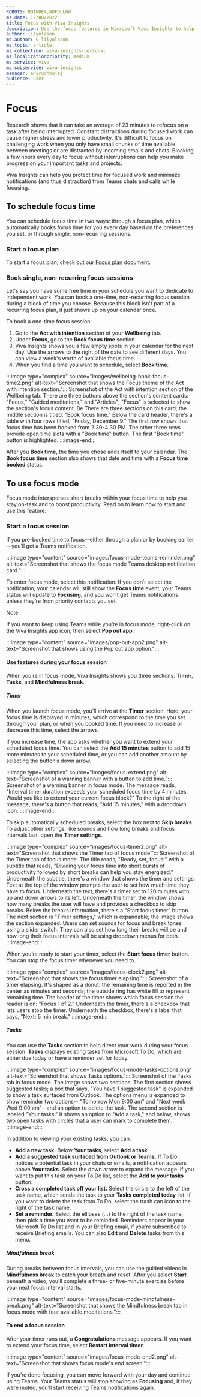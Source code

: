 ```yaml
---
ROBOTS: NOINDEX,NOFOLLOW
ms.date: 12/08/2022
title: Focus with Viva Insights
description: Use the focus features in Microsoft Viva Insights to help you complete individual work
author: lilyolason
ms.author: v-lilyolason
ms.topic: article
ms.collection: viva-insights-personal
ms.localizationpriority: medium 
ms.service: viva
ms.subservice: viva-insights
manager: anirudhbajaj
audience: user
---
```


# Focus

Research shows that it can take an average of 23 minutes to refocus on a task after being interrupted. Constant distractions during focused work can cause higher stress and lower productivity. It's difficult to focus on challenging work when you only have small chunks of time available between meetings or are distracted by incoming emails and chats. Blocking a few hours every day to focus without interruptions can help you make progress on your important tasks and projects.

Viva Insights can help you protect time for focused work and minimize notifications (and thus distraction) from Teams chats and calls while focusing.

## To schedule focus time

You can schedule focus time in two ways: through a focus plan, which automatically books focus time for you every day based on the preferences you set, or through single, non-recurring sessions.

### Start a focus plan

To start a focus plan, check out our [Focus plan](focus-plan.md) document.

### Book single, non-recurring focus sessions

Let's say you have some free time in your schedule you want to dedicate to independent work. You can book a one-time, non-recurring focus session during a block of time you choose. Because this block isn't part of a recurring focus plan, it just shows up on your calendar once.

To book a one-time focus session:

1. Go to the **Act with intention** section of your **Wellbeing** tab. 
1. Under **Focus**, go to the **Book focus time** section.
1. Viva Insights shows you a few empty spots in your calendar for the next day. Use the arrows to the right of the date to see different days. You can view a week's worth of available focus time.
1. When you find a time you want to schedule, select **Book time**.

:::image type="complex" source="images/wellbeing-book-focus-time2.png" alt-text="Screenshot that shows the Focus theme of the Act with intention section.":::
   Screenshot of the Act with intention section of the Wellbeing tab. There are three buttons above the section's content cards: "Focus," "Guided meditations," and "Articles"; "Focus" is selected to show the section's focus content. Be There are three sections on this card; the middle section is titled, "Book focus time." Below the card header, there's a table with four rows titled, "Friday, December 9." The first row shows that focus time has been booked from 2:30-4:30 PM. The other three rows provide open time slots with a "Book time" button. The first "Book time" button is highlighted.
:::image-end:::


After you **Book time**, the time you chose adds itself to your calendar. The **Book focus time** section also shows that date and time with a **Focus time booked** status.

## To use focus mode

Focus mode intersperses short breaks within your focus time to help you stay on-task and to boost productivity. Read on to learn how to start and use this feature.

### Start a focus session

If you pre-booked time to focus—either through a plan or by booking earlier—you’ll get a Teams notification.

:::image type="content" source="images/focus-mode-teams-reminder.png" alt-text="Screenshot that shows the focus mode Teams desktop notification card.":::

To enter focus mode, select this notification. If you don’t select the notification, your calendar will still show the **Focus time** event, your Teams status will update to **Focusing**, and you won’t get Teams notifications unless they’re from priority contacts you set.

>[!Note]
> If you want to keep using Teams while you’re in focus mode, right-click on the Viva Insights app icon, then select **Pop out app**.
>
>:::image type="content" source="images/pop-out-app2.png" alt-text="Screenshot that shows using the Pop out app option.":::

#### Use features during your focus session

 When you’re in focus mode, Viva Insights shows you three sections: **Timer**, **Tasks**, and **Mindfulness break**.

##### Timer

When you launch focus mode, you’ll arrive at the **Timer** section. Here, your focus time is displayed in minutes, which correspond to the time you set through your plan, or when you booked time. If you need to increase or decrease this time, select the arrows. 

If you increase time, the app asks whether you want to extend your scheduled focus time. You can select the **Add 15 minutes** button to add 15 more minutes to your scheduled time, or you can add another amount by selecting the button’s down arrow.

:::image type="complex" source="images/focus-extend.png" alt-text="Screenshot of a warning banner with a button to add time.":::
   Screenshot of a warning banner in focus mode. The message reads, "Interval timer duration exceeds your scheduled focus time by 4 minutes. Would you like to extend your current focus block?" To the right of the message, there's a button that reads, "Add 15 minutes," with a dropdown icon.
:::image-end:::


To skip automatically scheduled breaks, select the box next to **Skip breaks**. 
To adjust other settings, like sounds and how long breaks and focus intervals last, open the **Timer settings**.

:::image type="complex" source="images/focus-timer2.png" alt-text="Screenshot that shows the Timer tab of focus mode.":::
   Screenshot of the Timer tab of focus mode. The title reads, "Ready, set, focus!" with a subtitle that reads, "Dividing your focus time into short bursts of productivity followed by short breaks can help you stay energized." Underneath the subtitle, there's a window that shows the timer and settings. Text at the top of the window prompts the user to set how much time they have to focus. Underneath the text, there's a timer set to 120 minutes with up and down arrows to its left. Underneath the timer, the window shows how many breaks the user will have and provides a checkbox to skip breaks. Below the breaks information, there's a "Start focus timer" button. The next section is "Timer settings," which is expandable; the image shows the section expanded. Users can set sounds for focus and break tones using a slider switch. They can also set how long their breaks will be and how long their focus intervals will be using dropdown menus for both.
:::image-end:::


When you’re ready to start your timer, select the **Start focus timer** button. You can stop the focus timer whenever you need to.

:::image type="complex" source="images/focus-clock2.png" alt-text="Screenshot that shows the focus timer elapsing.":::
   Screenshot of a timer elapsing. It's shaped as a donut: the remaining time is reported in the center as minutes and seconds; the outside ring has white fill to represent remaining time. The header of the timer shows which focus session the reader is on: "Focus 1 of 2." Underneath the timer, there's a checkbox that lets users stop the timer. Underneath the checkbox, there's a label that says, "Next: 5 min break."
:::image-end:::


##### Tasks

You can use the **Tasks** section to help direct your work during your focus session. **Tasks** displays existing tasks from Microsoft To Do, which are either due today or have a reminder set for today.

:::image type="complex" source="images/focus-mode-tasks-options.png" alt-text="Screenshot that shows Tasks options.":::
   Screenshot of the Tasks tab in focus mode. The image shows two sections. The first section shows suggested tasks; a box that says, "You have 1 suggested task" is expanded to show a task surfaced from Outlook. The options menu is expanded to show reminder two options-- "Tomorrow Mon 9:00 am" and "Next week Wed 9:00 am"--and an option to delete the task. The second section is labeled "Your tasks." It shows an option to "Add a task," and below, shows two open tasks with circles that a user can mark to complete them.
:::image-end:::

In addition to viewing your existing tasks, you can:

* **Add a new task.** Below **Your tasks**, select **Add a task**.
* **Add a suggested task surfaced from Outlook or Teams.** If To Do notices a potential task in your chats or emails, a notification appears above **Your tasks**. Select the down arrow to expand the message. If you want to put this task on your To Do list, select the **Add to your tasks** button.
* **Cross a completed task off your list.** Select the circle to the left of the task name, which sends the task to your **Tasks completed today** list. If you want to delete the task from To Do, select the trash can icon to the right of the task name.
* **Set a reminder.** Select the ellipses (…) to the right of the task name, then pick a time you want to be reminded. Reminders appear in your Microsoft To Do list and in your Briefing email, if you’re subscribed to receive Briefing emails. You can also **Edit** and **Delete** tasks from this menu.

##### Mindfulness break

During breaks between focus intervals, you can use the guided videos in **Mindfulness break** to catch your breath and reset. After you select **Start** beneath a video, you’ll complete a three- or five-minute exercise before your next focus interval starts.

:::image type="content" source="images/focus-mode-mindfulness-break.png" alt-text="Screenshot that shows the Mindfulness break tab in focus mode with four available meditations.":::

#### To end a focus session

After your timer runs out, a **Congratulations** message appears. If you want to extend your focus time, select **Restart interval timer**.

:::image type="content" source="images/focus-mode-end2.png" alt-text="Screenshot that shows focus mode's end screen.":::

If you’re done focusing, you can move forward with your day and continue using Teams. Your Teams status will stop showing as **Focusing** and, if they were muted, you’ll start receiving Teams notifications again.

